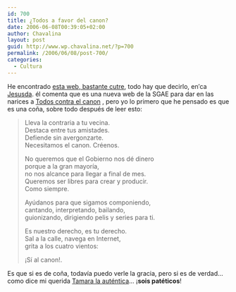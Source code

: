 ```yaml
---
id: 700
title: ¿Todos a favor del canon?
date: 2006-06-08T00:39:05+02:00
author: Chavalina
layout: post
guid: http://www.wp.chavalina.net/?p=700
permalink: /2006/06/08/post-700/
categories:
  - Cultura
---
```

He encontrado <a href="http://todosafavordelcanon.es/index.html" target="_blank">esta web, bastante cutre</a>, todo hay que decirlo, en&prime;ca <a href="http://sol.blogia.com/2006/060802-todosafavordelcanon.php" target="_blank">Jesusda</a>. él comenta que es una nueva web de la SGAE para dar en las narices a <a href="http://todoscontraelcanon.es/" target="_blank">Todos contra el canon</a> , pero yo lo primero que he pensado es que es una co&ntilde;a, sobre todo después de leer esto: 

> Lleva la contraria a tu vecina.  
> Destaca entre tus amistades.  
> Defiende sin avergonzarte.  
> Necesitamos el canon. Créenos.
> 
> No queremos que el Gobierno nos dé dinero  
> porque a la gran mayoría,  
> no nos alcance para llegar a final de mes.  
> Queremos ser libres para crear y producir.  
> Como siempre.
> 
> Ay&uacute;danos para que sigamos componiendo,  
> cantando, interpretando, bailando,  
> guionizando, dirigiendo pelis y series para ti.
> 
> Es nuestro derecho, es tu derecho.  
> Sal a la calle, navega en Internet,  
> grita a los cuatro vientos:
> 
> &iexcl;Sí al canon!.

Es que si es de co&ntilde;a, todavía puedo verle la gracia, pero si es de verdad… como dice mi querida <a href="http://www.portalmix.com/tamara/" target="_blank">Tamara la auténtica</a>… &iexcl;**sois patéticos**!